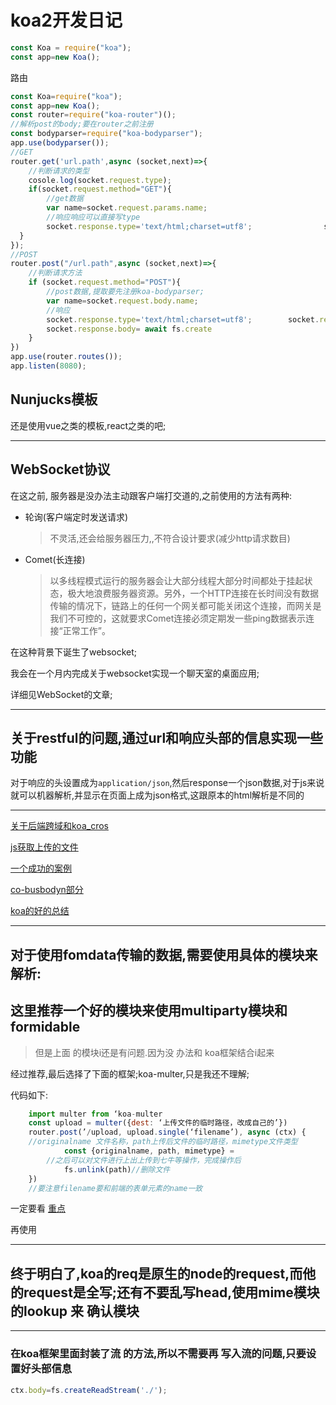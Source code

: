 # koa2开发日记

```javascript
const Koa = require("koa");
const app=new Koa();
```

路由

```javascript
const Koa=require("koa");
const app=new Koa();
const router=require("koa-router")();
//解析post的body;要在router之前注册
const bodyparser=require("koa-bodyparser");
app.use(bodyparser());
//GET
router.get('url.path',async (socket,next)=>{
  	//判断请求的类型
  	cosole.log(socket.request.type);
  	if(socket.request.method="GET"){
    	//get数据
    	var name=socket.request.params.name;
     	//响应响应可以直接写type
     	socket.response.type='text/html;charset=utf8';		  		  socket.reponse.body=`${x}`;
  }
});
//POST
router.post("/url.path",async (socket,next)=>{
	//判断请求方法
  	if (socket.request.method="POST"){
   	 	//post数据,提取要先注册koa-bodyparser;
   	 	var name=socket.request.body.name; 
   		//响应
     	socket.response.type='text/html;charset=utf8';		  socket.response.body=`${x}`;
      	socket.response.body= await fs.create
  	}
})
app.use(router.routes());
app.listen(8080);
```

## Nunjucks模板

还是使用vue之类的模板,react之类的吧;

***

## WebSocket协议

在这之前, 服务器是没办法主动跟客户端打交道的,之前使用的方法有两种:

* 轮询(客户端定时发送请求)

  > 不灵活,还会给服务器压力,,不符合设计要求(减少http请求数目)

* Comet(长连接)

  > 以多线程模式运行的服务器会让大部分线程大部分时间都处于挂起状态，极大地浪费服务器资源。另外，一个HTTP连接在长时间没有数据传输的情况下，链路上的任何一个网关都可能关闭这个连接，而网关是我们不可控的，这就要求Comet连接必须定期发一些ping数据表示连接“正常工作”。

在这种背景下诞生了websocket;

我会在一个月内完成关于websocket实现一个聊天室的桌面应用;

详细见WebSocket的文章;

***

## 关于restful的问题,通过url和响应头部的信息实现一些功能

对于响应的头设置成为`application/json`,然后response一个json数据,对于js来说就可以机器解析,并显示在页面上成为json格式,这跟原本的html解析是不同的

***

[关于后端跨域和koa_cros](http://www.haorooms.com/post/input_file_leixing)

[js获取上传的文件](http://www.2cto.com/kf/201310/252484.html)	

[一个成功的案例](http://www.jianshu.com/p/e9ce78270860)

[co-busbodyn部分](www.baidu.com)

[koa的好的总结](http://www.tuicool.com/articles/UBzANv)

***

## 对于使用fomdata传输的数据,需要使用具体的模块来解析:

## 这里推荐一个好的模块来使用multiparty模块和formidable

> 但是上面 的模块i还是有问题.因为没 办法和 koa框架结合i起来

经过推荐,最后选择了下面的框架;koa-multer,只是我还不理解;

代码如下:

```javascript
	import multer from ‘koa-multer
    const upload = multer({dest: ‘上传文件的临时路径，改成自己的’})
    router.post(’/upload, upload.single(‘filename’), async (ctx) {
    //originalname 文件名称，path上传后文件的临时路径，mimetype文件类型
    		const {originalname, path, mimetype} = 							ctx.req.file;
    	//之后可以对文件进行上出上传到七牛等操作，完成操作后
    		fs.unlink(path)//删除文件
    })
    //要注意filename要和前端的表单元素的name一致
```

 一定要看 [ 重点](https://stackoverflow.com/questions/31530200/node-multer-unexpected-field)

再使用

***

## 终于明白了,koa的req是原生的node的request,而他的request是全写;还有不要乱写head,使用mime模块的lookup 来 确认模块

***

### 在koa框架里面封装了流 的方法,所以不需要再 写入流的问题,只要设置好头部信息

```javascript
ctx.body=fs.createReadStream('./');
```



